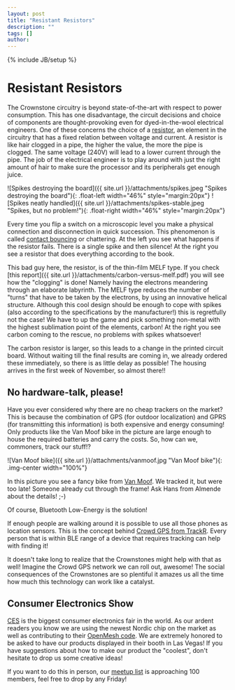 ```yaml
---
layout: post
title: "Resistant Resistors"
description: ""
tags: []
author: 
---
```

{% include JB/setup %}

# Resistant Resistors

The Crownstone circuitry is beyond state-of-the-art with respect to power consumption. This has one disadvantage, the circuit decisions and choice of components are thought-provoking even for dyed-in-the-wool electrical engineers. One of these concerns the choice of a [resistor](https://www.wikiwand.com/en/Resistor), an element in the circuitry that has a fixed relation between voltage and current. A resistor is like hair clogged in a pipe, the higher the value, the more the pipe is clogged. The same voltage (240V) will lead to a lower current through the pipe. The job of the electrical engineer is to play around with just the right amount of hair to make sure the processor and its peripherals get enough juice.

![Spikes destroying the board]({{ site.url }}/attachments/spikes.jpeg "Spikes destroying the board"){: .float-left width="46%" style="margin:20px"}
![Spikes neatly handled]({{ site.url }}/attachments/spikes-stable.jpeg "Spikes, but no problem!"){: .float-right width="46%" style="margin:20px"}

Every time you flip a switch on a microscopic level you make a physical connection and disconnection in quick succession. This phenomenon is called [contact bouncing](https://www.wikiwand.com/en/Switch#/Contact_bounce) or chattering. At the left you see what happens if the resistor fails. There is a single spike and then silence! At the right you see a resistor that does everything according to the book.

This bad guy here, the resistor, is of the thin-film MELF type. If you check [this report]({{ site.url }}/attachments/carbon-versus-melf.pdf) you will see how the "clogging" is done! Namely having the electrons meandering through an elaborate labyrinth. The MELF type reduces the number of "turns" that have to be taken by the electrons, by using an innovative helical structure. Although this cool design should be enough to cope with spikes (also according to the specifications by the manufacturer!) this is regretfully not the case! We have to up the game and pick something non-metal with the highest sublimation point of the elements, carbon! At the right you see carbon coming to the rescue, no problems with spikes whatsoever!

The carbon resistor is larger, so this leads to a change in the printed circuit board. Without waiting till the final results are coming in, we already ordered these immediately, so there is as little delay as possible! The housing arrives in the first week of November, so almost there!!

## No hardware-talk, please!

Have you ever considered why there are no cheap trackers on the market? This is because the combination of GPS (for outdoor localization) and GPRS (for transmitting this information) is both expensive and energy consuming! Only products like the Van Moof bike in the picture are large enough to house the required batteries and carry the costs. So, how can we, commoners, track our stuff!?

![Van Moof bike]({{ site.url }}/attachments/vanmoof.jpg "Van Moof bike"){: .img-center width="100%"}

In this picture you see a fancy bike from [Van Moof](https://www.vanmoof.com/en_nl/). We tracked it, but were too late! Someone already cut through the frame! Ask Hans from Almende about the details! ;-)

Of course, Bluetooth Low-Energy is the solution!

If enough people are walking around it is possible to use all those phones as location sensors. This is the concept behind [Crowd GPS from TrackR](https://www.thetrackr.com/#crowdgps). Every person that is within BLE range of a device that requires tracking can help with finding it!

It doesn't take long to realize that the Crownstones might help with that as well! Imagine the Crowd GPS network we can roll out, awesome! The social consequences of the Crownstones are so plentiful it amazes us all the time how much this technology can work like a catalyst.

## Consumer Electronics Show

[CES](https://www.ces.tech/) is the biggest consumer electronics fair in the world. As our ardent readers you know we are using the newest Nordic chip on the market as well as contributing to their [OpenMesh code](https://github.com/crownstone/nRF51-ble-bcast-mesh). We are extremely honored to be asked to have our products displayed in their booth in Las Vegas! If you have suggestions about how to make our product the "coolest", don't hesitate to drop us some creative ideas!

If you want to do this in person, our [meetup list](http://meetup.com/Smart-Home-Bluetooth-Hackerspace/) is approaching 100 members, feel free to drop by any Friday!
 
